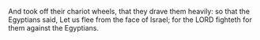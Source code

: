 And took off their chariot wheels, that they drave them heavily: so that the Egyptians said, Let us flee from the face of Israel; for the LORD fighteth for them against the Egyptians.
